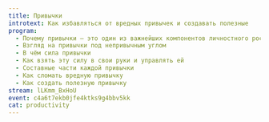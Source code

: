```yaml
---
title: Привычки
introtext: Как избавляться от вредных привычек и создавать полезные
program:
  - Почему привычки — это один из важнейших компонентов личностного роста
  - Взгляд на привычки под непривычным углом
  - В чём сила привычки
  - Как взять эту силу в свои руки и управлять ей
  - Составные части каждой привычки
  - Как сломать вредную привычку
  - Как создать полезную привычку
stream: lLKmm_BxHoU
event: c4a6t7ekb0jfe4ktks9g4bbv5kk
cat: productivity
---
```

